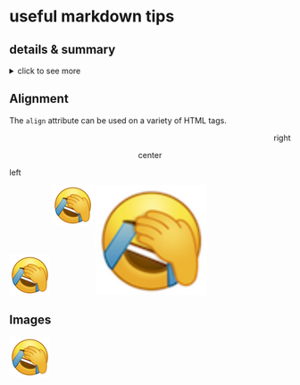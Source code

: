 # useful markdown tips

## details & summary

<details>
<summary>click to see more</summary>
This is the content.
</details>

## Alignment

The `align` attribute can be used on a variety of HTML tags.

<p align="right">right</p>
<p align="center">center</p>
<p align="left">left</p>

<div>
<img aligh="bottom" src="./imgs/crySmile.png"/>
<img align="top" src="./imgs/crySmile.png"/>
<img width="200" src="./imgs/crySmile.png"/>
</div>


## Images

![image](./imgs/crySmile.png)
